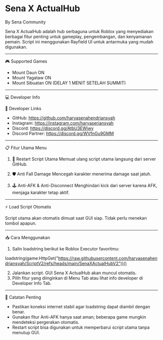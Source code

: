 # Sena X ActualHub
By Sena Community

Sena X ActualHub adalah hub serbaguna untuk Roblox yang menyediakan berbagai fitur penting untuk gameplay, pengembangan, dan kenyamanan pemain. Script ini menggunakan Rayfield UI untuk antarmuka yang mudah digunakan.

---------------------------------------
🎮 Supported Games
- Mount Daun ON
- Mount Yagataw ON
- Mount Sibuatan ON (DELAY 1 MENIT SETELAH SUMMIT)

---------------------------------------
💻 Developer Info

🔗 Developer Links
- GitHub: https://github.com/haryasenahendriansyah
- Instagram: https://instagram.com/haryaseriansyah
- Discord: https://discord.gg/AtbU3EWjwy
- Discord Partner: https://discord.gg/WVfnGu9GMM

---------------------------------------
📋 Fitur Utama Menu

1. 🔄 Restart Script Utama
   Memuat ulang script utama langsung dari server GitHub.

2. 🛡️ Anti Fall Damage
   Mencegah karakter menerima damage saat jatuh.

3. 🕹️ Anti-AFK & Anti-Disconnect
   Menghindari kick dari server karena AFK, menjaga karakter tetap aktif.

---------------------------------------
⚡ Load Script Otomatis

Script utama akan otomatis dimuat saat GUI siap. Tidak perlu menekan tombol apapun.

---------------------------------------
📥 Cara Menggunakan

1. Salin loadstring berikut ke Roblox Executor favoritmu:

loadstring(game:HttpGet("https://raw.githubusercontent.com/haryasenahendriansyah/ScriptV2/refs/heads/main/SenaXActualHubV2"))()

2. Jalankan script. GUI Sena X ActualHub akan muncul otomatis.
3. Pilih fitur yang diinginkan di Menu Tab atau lihat info developer di Developer Info Tab.

---------------------------------------
📝 Catatan Penting

- Pastikan koneksi internet stabil agar loadstring dapat diambil dengan benar.
- Gunakan fitur Anti-AFK hanya saat aman; beberapa game mungkin mendeteksi pergerakan otomatis.
- Restart script bisa digunakan untuk memperbarui script utama tanpa menutup GUI.
